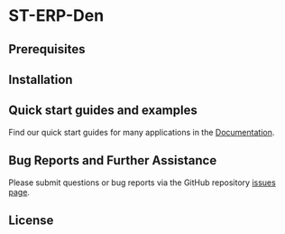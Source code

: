 # ST-ERP-Den



Prerequisites
---------------



Installation
----------------



Quick start guides and examples
-------------------------------

Find our quick start guides for many applications in the [Documentation](https://ein-lab.github.io/2p-img-analysis/doc/md/).


Bug Reports and Further Assistance
----------------------------------

Please submit questions or bug reports via the GitHub repository [issues page](https://github.com/Mamoud26/ST-ERP-Den/issues).


License
-------
